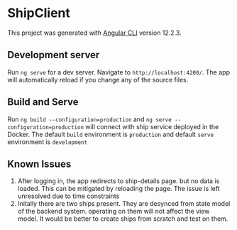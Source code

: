 # ShipClient

This project was generated with [Angular CLI](https://github.com/angular/angular-cli) version 12.2.3.

## Development server

Run `ng serve` for a dev server. Navigate to `http://localhost:4200/`. The app will automatically reload if you change any of the source files.


## Build and Serve

Run `ng build --configuration=production` and `ng serve --configuration=production`  will connect with ship service deployed in the Docker. The default `build` environment is `production` and default `serve` environment is `development`  

## Known Issues

1. After logging in, the app redirects to ship-details page. but no data is loaded. This can be mitigated by reloading the page. The issue is left unresolved due to time constraints 
2. Initally there are two ships present. They are desynced from state model of the backend system. operating on them will not affect the view model. It would be better to create ships from scratch and test on them.
